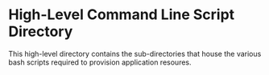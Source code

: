 # High-Level Command Line Script Directory
This high-level directory contains the sub-directories that house the various bash scripts required to provision application resoures.
